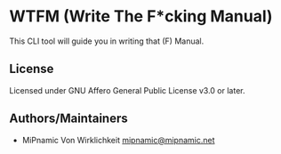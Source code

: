 # WTFM (Write The F*cking Manual)

This CLI tool will guide you in writing that (F) Manual.

## License

Licensed under GNU Affero General Public License v3.0 or later.

## Authors/Maintainers

- MiPnamic Von Wirklichkeit <mipnamic@mipnamic.net>
